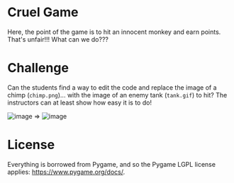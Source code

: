 # Cruel Game
Here, the point of the game is to hit an innocent monkey and earn points. That's unfair!!! What can we do???

# Challenge
Can the students find a way to edit the code and replace the image of a chimp (`chimp.png`)... with the image of an enemy tank (`tank.gif`) to hit?
The instructors can at least show how easy it is to do!

![image](https://github.com/user-attachments/assets/4aeaeff6-7ccf-4f22-b151-08c75b5c1597)
=>
![image](https://github.com/user-attachments/assets/04031bfa-5d3f-4937-afc7-c37d24b58c26)


# License
Everything is borrowed from Pygame, and so the Pygame LGPL license applies: https://www.pygame.org/docs/.
